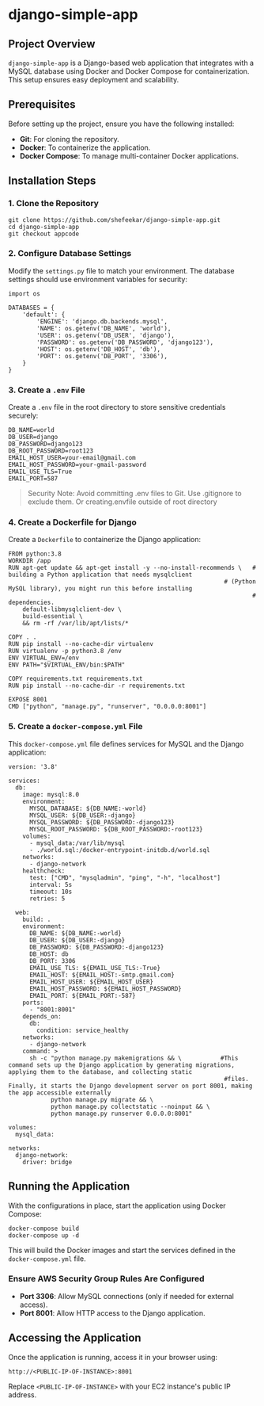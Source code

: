 # django-simple-app

## Project Overview

`django-simple-app` is a Django-based web application that integrates with a MySQL database using Docker and Docker Compose for containerization. This setup ensures easy deployment and scalability.

## Prerequisites

Before setting up the project, ensure you have the following installed:

- **Git**: For cloning the repository.
- **Docker**: To containerize the application.
- **Docker Compose**: To manage multi-container Docker applications.

## Installation Steps

### 1. Clone the Repository

```
git clone https://github.com/shefeekar/django-simple-app.git
cd django-simple-app
git checkout appcode
```

### 2. Configure Database Settings

Modify the `settings.py` file to match your environment. The database settings should use environment variables for security:

```
import os

DATABASES = {
    'default': {
        'ENGINE': 'django.db.backends.mysql',
        'NAME': os.getenv('DB_NAME', 'world'),
        'USER': os.getenv('DB_USER', 'django'),
        'PASSWORD': os.getenv('DB_PASSWORD', 'django123'),
        'HOST': os.getenv('DB_HOST', 'db'),
        'PORT': os.getenv('DB_PORT', '3306'),
    }
}
```

### 3. Create a `.env` File

Create a `.env` file in the root directory to store sensitive credentials securely:

```
DB_NAME=world
DB_USER=django
DB_PASSWORD=django123
DB_ROOT_PASSWORD=root123
EMAIL_HOST_USER=your-email@gmail.com
EMAIL_HOST_PASSWORD=your-gmail-password
EMAIL_USE_TLS=True
EMAIL_PORT=587
```

> Security Note: Avoid committing .env files to Git. Use .gitignore to exclude them. Or creating.envfile outside of root directory
> 

### 4. Create a Dockerfile for Django

Create a `Dockerfile` to containerize the Django application:

```
FROM python:3.8
WORKDIR /app
RUN apt-get update && apt-get install -y --no-install-recommends \   # building a Python application that needs mysqlclient                                                               
                                                             # (Python MySQL library), you might run this before installing 
                                                                     # dependencies.
    default-libmysqlclient-dev \
    build-essential \
    && rm -rf /var/lib/apt/lists/*

COPY . .
RUN pip install --no-cache-dir virtualenv
RUN virtualenv -p python3.8 /env
ENV VIRTUAL_ENV=/env
ENV PATH="$VIRTUAL_ENV/bin:$PATH"

COPY requirements.txt requirements.txt
RUN pip install --no-cache-dir -r requirements.txt

EXPOSE 8001
CMD ["python", "manage.py", "runserver", "0.0.0.0:8001"]
```

### 5. Create a `docker-compose.yml` File

This `docker-compose.yml` file defines services for MySQL and the Django application:

```
version: '3.8'

services:
  db:
    image: mysql:8.0
    environment:
      MYSQL_DATABASE: ${DB_NAME:-world}
      MYSQL_USER: ${DB_USER:-django}
      MYSQL_PASSWORD: ${DB_PASSWORD:-django123}
      MYSQL_ROOT_PASSWORD: ${DB_ROOT_PASSWORD:-root123}
    volumes:
      - mysql_data:/var/lib/mysql
      - ./world.sql:/docker-entrypoint-initdb.d/world.sql
    networks:
      - django-network
    healthcheck:
      test: ["CMD", "mysqladmin", "ping", "-h", "localhost"]
      interval: 5s
      timeout: 10s
      retries: 5

  web:
    build: .
    environment:
      DB_NAME: ${DB_NAME:-world}
      DB_USER: ${DB_USER:-django}
      DB_PASSWORD: ${DB_PASSWORD:-django123}
      DB_HOST: db
      DB_PORT: 3306
      EMAIL_USE_TLS: ${EMAIL_USE_TLS:-True}
      EMAIL_HOST: ${EMAIL_HOST:-smtp.gmail.com}
      EMAIL_HOST_USER: ${EMAIL_HOST_USER}
      EMAIL_HOST_PASSWORD: ${EMAIL_HOST_PASSWORD}
      EMAIL_PORT: ${EMAIL_PORT:-587}
    ports:
      - "8001:8001"
    depends_on:
      db:
        condition: service_healthy
    networks:
      - django-network
    command: >
      sh -c "python manage.py makemigrations && \           #This command sets up the Django application by generating migrations, applying them to the database, and collecting static 
                                                             #files. Finally, it starts the Django development server on port 8001, making the app accessible externally
            python manage.py migrate && \
            python manage.py collectstatic --noinput && \
            python manage.py runserver 0.0.0.0:8001"

volumes:
  mysql_data:

networks:
  django-network:
    driver: bridge
```

## Running the Application

With the configurations in place, start the application using Docker Compose:

```
docker-compose build
docker-compose up -d
```

This will build the Docker images and start the services defined in the `docker-compose.yml` file.

### **Ensure AWS Security Group Rules Are Configured**

- **Port 3306**: Allow MySQL connections (only if needed for external access).
- **Port 8001**: Allow HTTP access to the Django application.

## Accessing the Application

Once the application is running, access it in your browser using:

```
http://<PUBLIC-IP-OF-INSTANCE>:8001
```

Replace `<PUBLIC-IP-OF-INSTANCE>` with your EC2 instance's public IP address.
